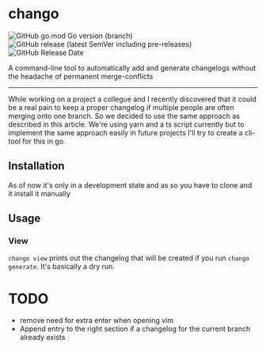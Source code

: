 # chango
![GitHub go.mod Go version (branch)](https://img.shields.io/github/go-mod/go-version/BodeSpezial/chango/trunk?style=flat-square)
![GitHub release (latest SemVer including pre-releases)](https://img.shields.io/github/v/release/BodeSpezial/chango?include_prereleases&sort=semver&style=flat-square)
![GitHub Release Date](https://img.shields.io/github/release-date-pre/BodeSpezial/chango?style=flat-square)

A command-line tool to automatically add and generate changelogs without the headache of permanent merge-conflicts

---

While working on a project a collegue and I recently discovered that it could be a real pain to keep a proper changelog if multiple people are often  merging onto one branch. So we decided to use the same approach as described in this article. We're using yarn and a ts script currently but to implement the same approach easily in future projects I'll try to create a cli-tool for this in go.

## Installation

As of now it's only in a development state and as so you have to clone and it install it manually

## Usage

### View
`chango view` prints out the changelog that will be created if you run `chango generate`. It's basically a dry run.

# TODO
- remove need for extra enter when opening vim
- Append entry to the right section if a changelog for the current branch already exists
